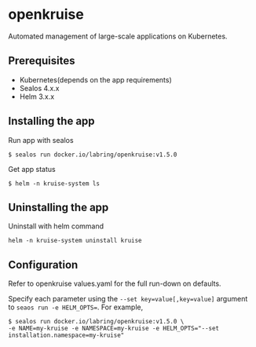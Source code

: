 # openkruise

Automated management of large-scale applications on Kubernetes.

## Prerequisites

- Kubernetes(depends on the app requirements)
- Sealos 4.x.x
- Helm 3.x.x

## Installing the app

Run app with sealos

```shell
$ sealos run docker.io/labring/openkruise:v1.5.0 
```

Get app status

```shell
$ helm -n kruise-system ls
```

## Uninstalling the app

Uninstall with helm command

```shell
helm -n kruise-system uninstall kruise
```

## Configuration

Refer to openkruise values.yaml for the full run-down on defaults.

Specify each parameter using the `--set key=value[,key=value]` argument to `seaos run -e HELM_OPTS=`. For example,

```shell
$ sealos run docker.io/labring/openkruise:v1.5.0 \
-e NAME=my-kruise -e NAMESPACE=my-kruise -e HELM_OPTS="--set installation.namespace=my-kruise"
